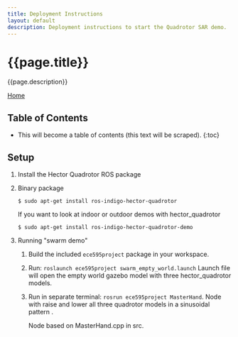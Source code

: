 ```yaml
---
title: Deployment Instructions
layout: default
description: Deployment instructions to start the Quadrotor SAR demo.
---
```


# {{page.title}}

{{page.description}}

[Home](https://ece595project.github.io/quadrotor/)

## Table of Contents

* This will become a table of contents (this text will be scraped).
{:toc}

## Setup

1. Install the Hector Quadrotor ROS package

1. Binary package

    ```Shell
    $ sudo apt-get install ros-indigo-hector-quadrotor
    ```

    If you want to look at indoor or outdoor demos with hector_quadrotor

    ```Shell
    $ sudo apt-get install ros-indigo-hector-quadrotor-demo
    ```

1. Running "swarm demo"

    1. Build the included `ece595project` package in your workspace.

    2. Run: `roslaunch ece595project swarm_empty_world.launch`
        Launch file will open the empty world gazebo model with three hector_quadrotor models.

    3. Run in separate terminal: `rosrun ece595project MasterHand`.
        Node with raise and lower all three quadrotor models in a sinusoidal pattern .

        Node based on MasterHand.cpp in src.
